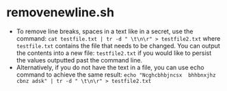 # removenewline.sh
- To remove line breaks, spaces in a text like in a secret, use the command:
`cat testfile.txt | tr -d " \t\n\r" > testfile2.txt` where `testfile.txt` contains the file that needs to be changed. You can output the contents into a new file: `testfile2.txt` if you would like to persist the values outputted past the command line.
- Alternatively, if you do not have the text in a file, you can use echo command to achieve the same result: `echo "Ncghcbhbjncsx 
bhhbnxjhz
cbnz
adsk" | tr -d " \t\n\r" > testfile2.txt`
